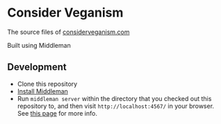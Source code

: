 # Consider Veganism

The source files of [considerveganism.com](http://considerveganism.com)

Built using Middleman

## Development

* Clone this repository
* [Install Middleman](https://middlemanapp.com/basics/install/)
* Run `middleman server` within the directory that you checked out this repository to, and then visit `http://localhost:4567/` in your browser. See [this page](https://middlemanapp.com/basics/development_cycle/) for more info.